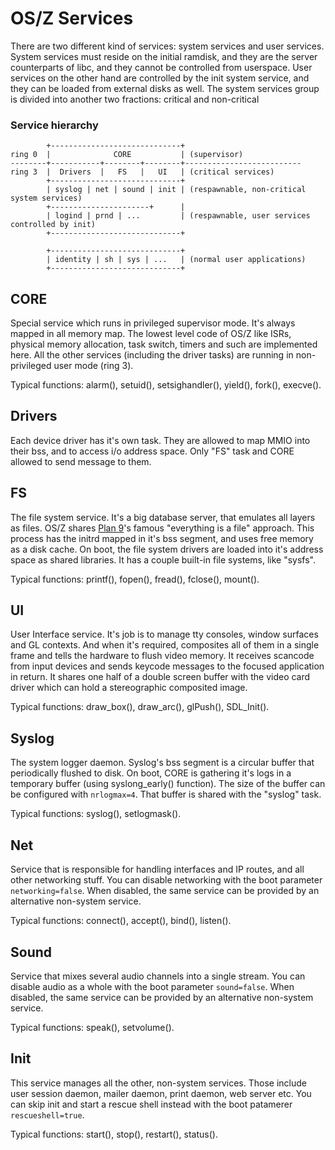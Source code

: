 OS/Z Services
=============

There are two different kind of services: system services and user services. System services
must reside on the initial ramdisk, and they are the server counterparts of libc, and they
cannot be controlled from userspace. User services on the other hand are controlled by the
init system service, and they can be loaded from external disks as well. The system services
group is divided into another two fractions: critical and non-critical

### Service hierarchy

```
        +-----------------------------+
ring 0  |              CORE           | (supervisor)
--------+-----------+--------+--------+--------------------------
ring 3  |  Drivers  |   FS   |   UI   | (critical services)
        +-----------------------------+
        | syslog | net | sound | init | (respawnable, non-critical system services)
        +----------------------+      |
        | logind | prnd | ...         | (respawnable, user services controlled by init)
        +-----------------------------+

        +-----------------------------+
        | identity | sh | sys | ...   | (normal user applications)
        +-----------------------------+
```

CORE
----

Special service which runs in privileged supervisor mode. It's always mapped in all memory map.
The lowest level code of OS/Z like ISRs, physical memory allocation, task switch, timers and such
are implemented here. All the other services (including the driver tasks) are running in non-privileged
user mode (ring 3).

Typical functions: alarm(), setuid(), setsighandler(), yield(), fork(), execve().

Drivers
-------

Each device driver has it's own task. They are allowed to map MMIO into their bss, and to access i/o address space.
Only "FS" task and CORE allowed to send message to them.

FS
--

The file system service. It's a big database server, that emulates all layers as files.
OS/Z shares [Plan 9](https://en.wikipedia.org/wiki/Plan_9_from_Bell_Labs)'s famous "everything is a file" approach.
This process has the initrd mapped in it's bss segment, and uses free memory as a disk cache. On boot, the file system
drivers are loaded into it's address space as shared libraries. It has a couple built-in file systems, like "sysfs".

Typical functions: printf(), fopen(), fread(), fclose(), mount().

UI
--

User Interface service. It's job is to manage tty consoles, window surfaces and GL contexts. And
when it's required, composites all of them in a single frame and tells the hardware to flush video memory.
It receives scancode from input devices and sends keycode messages to the focused application in return. It shares one half
of a double screen buffer with the video card driver which can hold a stereographic composited image.

Typical functions: draw_box(), draw_arc(), glPush(), SDL_Init().

Syslog
------

The system logger daemon. Syslog's bss segment is a circular buffer that periodically flushed to disk. On boot,
CORE is gathering it's logs in a temporary buffer (using syslong_early() function). The size of the buffer can be
configured with `nrlogmax=4`. That buffer is shared with the "syslog" task.

Typical functions: syslog(), setlogmask().

Net
---

Service that is responsible for handling interfaces and IP routes, and all other networking stuff. You
can disable networking with the boot parameter `networking=false`. When disabled, the same service can be
provided by an alternative non-system service.

Typical functions: connect(), accept(), bind(), listen().

Sound
-----

Service that mixes several audio channels into a single stream. You
can disable audio as a whole with the boot parameter `sound=false`. When disabled, the same service can be
provided by an alternative non-system service.

Typical functions: speak(), setvolume().

Init
----

This service manages all the other, non-system services. Those include user session daemon, mailer daemon, 
print daemon, web server etc. 
You can skip init and start a rescue shell instead with the boot patamerer `rescueshell=true`.

Typical functions: start(), stop(), restart(), status().

